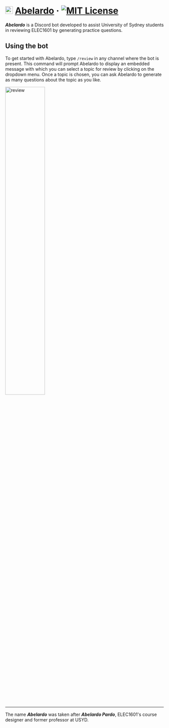 # <img src="https://i.ibb.co/NssMsKn/Untitled-design-3-modified.png" alt="Abelardo Avatar" width="24"> [Abelardo](https://github.com/zetafy/abelardo) &middot; [![MIT License](https://img.shields.io/badge/license-MIT-red.svg)](https://github.com/zetafy/abelardo/blob/main/LICENSE)

***Abelardo*** is a Discord bot developed to assist University of Sydney students in reviewing ELEC1601 by generating practice questions.

## Using the bot

To get started with Abelardo, type `/review` in any channel where the bot is present. This command will prompt Abelardo to display an embedded message with which you can select a topic for review by clicking on the dropdown menu. Once a topic is chosen, you can ask Abelardo to generate as many questions about the topic as you like.

<img src="https://github.com/zetafy/abelardo/assets/108279046/dccb76c1-aac6-4b9f-93eb-c56bfe737c16" alt="review" width="50%"> 


---

The name ***Abelardo*** was taken after ***Abelardo Pardo***, ELEC1601's course designer and former professor at USYD.
